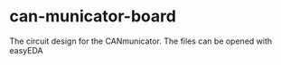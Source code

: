 # can-municator-board
The circuit design for the CANmunicator. The files can be opened with easyEDA
